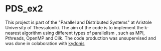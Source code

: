 # PDS_ex2
This project is part of the "Parallel and Distributed Systems" at Aristole University of Thessaloniki. The aim of the code is to implement the k-nearest algorithm using different types of parallelism , such as MPI, Pthreads, OpenMP and Cilk. The code production was unsupervised and was done in colaboration with [kydonis](https://github.com/kydonis)
